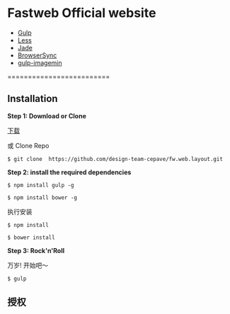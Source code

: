 # Fastweb Official website

* [Gulp](http://gulpjs.com/)
* [Less](http://lesscss.org/)
* [Jade](http://jade-lang.com/)
* [BrowserSync](http://www.browsersync.io/)
* [gulp-imagemin](https://www.npmjs.org/package/gulp-imagemin)

=========================

Installation
-------------------------
**Step 1: Download or Clone**

[下载](https://github.com/design-team-cepave/fw.web.layout/archive/master.zip) 

或 Clone Repo

``$ git clone  https://github.com/design-team-cepave/fw.web.layout.git``

**Step 2: install the required dependencies**

``$ npm install gulp -g``


``$ npm install bower -g``


执行安装

``$ npm install``


``$ bower install``


**Step 3: Rock'n'Roll**

万岁! 开始吧～

``$ gulp``


授权
-------------------------
